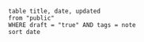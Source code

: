 
```dataview

table title, date, updated
from "public"
WHERE draft = "true" AND tags = note
sort date

```

